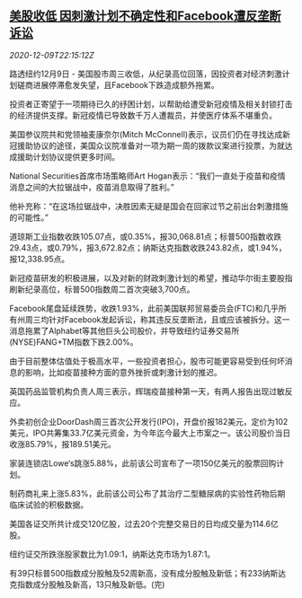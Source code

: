 <!--1607552594000-->
[美股收低 因刺激计划不确定性和Facebook遭反垄断诉讼](https://cn.reuters.com/article/usa-stock-1209-wedn-idCNKBS28J344)
------

<div><i>2020-12-09T22:15:12Z</i></div><p>路透纽约12月9日 - 美国股市周三收低，从纪录高位回落，因投资者对经济刺激计划磋商进展停滞愈发失望，且Facebook下跌造成额外拖累。</p><p>投资者正寄望于一项期待已久的纾困计划，以帮助给遭受新冠疫情及相关封锁打击的经济提供支撑。新冠疫情已导致数千万人遭裁员，并使医疗体系不堪重负。</p><p>美国参议院共和党领袖麦康奈尔(Mitch McConnell)表示，议员们仍在寻找达成新冠援助协议的途径，美国众议院准备对一项为期一周的拨款议案进行投票，为就达成援助计划协议提供更多时间。</p><p>National Securities首席市场策略师Art Hogan表示：“我们一直处于疫苗和疫情消息之间的大拉锯战中，疫苗消息取得了胜利。”</p><p>他补充称：“在这场拉锯战中，决胜因素无疑是国会在回家过节之前出台刺激措施的可能性。”</p><p>道琼斯工业指数收跌105.07点，或0.35%，报30,068.81点；标普500指数收跌29.43点，或0.79%，报3,672.82点；纳斯达克指数收跌243.82点，或1.94%，报12,338.95点。</p><p>新冠疫苗研发的积极进展，以及对新的财政刺激计划的希望，推动华尔街主要股指刷新纪录高位，标普500指数周二首次突破3,700点。</p><p>Facebook尾盘延续跌势，收跌1.93%，此前美国联邦贸易委员会(FTC)和几乎所有州周三均针对Facebook发起诉讼，称其违反反垄断法，且或应该被拆分。这一消息拖累了Alphabet等其他巨头公司股价，并导致纽约证券交易所(NYSE)FANG+TM指数下跌2.00%。</p><p>由于目前整体估值处于极高水平，一些投资者担心，股市可能更容易受到任何坏消息的影响，比如疫苗接种方面的意外挫折或刺激计划的推迟。</p><p>英国药品监管机构负责人周三表示，辉瑞疫苗接种第一天，有两人报告出现过敏反应。</p><p>外卖初创企业DoorDash周三首次公开发行(IPO)，开盘价报182美元，定价为102美元，IPO共筹集33.7亿美元资金，为今年迄今最大上市案之一。该公司股价当日收涨85.79%，报189.51美元。</p><p>家装连锁店Lowe‘s跳涨5.88%，此前该公司宣布了一项150亿美元的股票回购计划。</p><p>制药商礼来上涨5.83%，此前该公司公布了其治疗二型糖尿病的实验性药物后期临床试验的积极数据。</p><p>美国各证交所共计成交120亿股，过去20个完整交易日的日均成交量为114.6亿股。</p><p>纽约证交所跌涨股家数比为1.09:1，纳斯达克市场为1.87:1。</p><p>有39只标普500指数成分股触及52周新高，没有成分股触及新低；有233纳斯达克指数成分股触及新高，13只触及新低。(完)</p>
